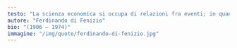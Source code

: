 ```yaml
---
testo: "La scienza economica si occupa di relazioni fra eventi; in quanto quelle relazioni siano connesse alla produzione, alla distribuzione, alla circolazione, al consumo della ricchezza"
autore: "Ferdinando di Fenizio"
bio: "(1906 – 1974)"
immagine: "/img/quote/ferdinando-di-fenizio.jpg"
--- 
```

